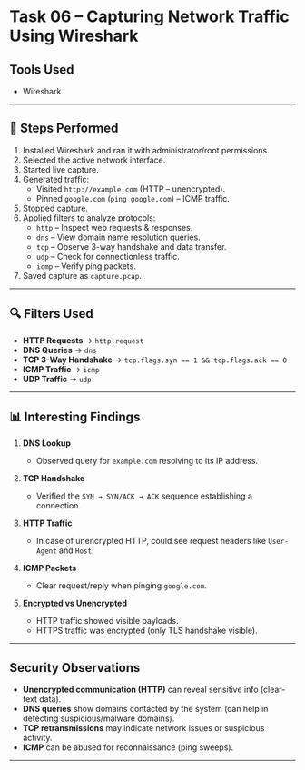 # Task 06 – Capturing Network Traffic Using Wireshark

##  Tools Used
- Wireshark 
---

## 📌 Steps Performed
1. Installed Wireshark and ran it with administrator/root permissions.  
2. Selected the active network interface.  
3. Started live capture.  
4. Generated traffic:
   - Visited `http://example.com` (HTTP – unencrypted).  
   - Pinned `google.com` (`ping google.com`) – ICMP traffic.  
5. Stopped capture.  
6. Applied filters to analyze protocols:
   - `http` – Inspect web requests & responses.  
   - `dns` – View domain name resolution queries.  
   - `tcp` – Observe 3-way handshake and data transfer.  
   - `udp` – Check for connectionless traffic.  
   - `icmp` – Verify ping packets.  
7. Saved capture as `capture.pcap`.

---

## 🔍 Filters Used
- **HTTP Requests** → `http.request`  
- **DNS Queries** → `dns`  
- **TCP 3-Way Handshake** → `tcp.flags.syn == 1 && tcp.flags.ack == 0`  
- **ICMP Traffic** → `icmp`  
- **UDP Traffic** → `udp`  

---

## 📊 Interesting Findings
1. **DNS Lookup**  
   - Observed query for `example.com` resolving to its IP address.  

2. **TCP Handshake**  
   - Verified the `SYN → SYN/ACK → ACK` sequence establishing a connection.  

3. **HTTP Traffic**  
   - In case of unencrypted HTTP, could see request headers like `User-Agent` and `Host`.  

4. **ICMP Packets**  
   - Clear request/reply when pinging `google.com`.  

5. **Encrypted vs Unencrypted**  
   - HTTP traffic showed visible payloads.  
   - HTTPS traffic was encrypted (only TLS handshake visible).  

---

## Security Observations
- **Unencrypted communication (HTTP)** can reveal sensitive info (clear-text data).  
- **DNS queries** show domains contacted by the system (can help in detecting suspicious/malware domains).  
- **TCP retransmissions** may indicate network issues or suspicious activity.  
- **ICMP** can be abused for reconnaissance (ping sweeps).  

---
